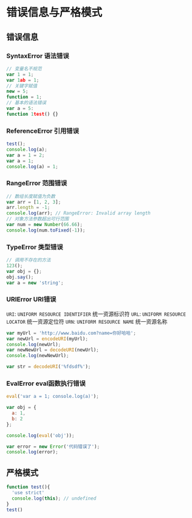 # 错误信息与严格模式

## 错误信息

### **SyntaxError 语法错误**

```js
// 变量名不规范
var 1 = 1;
var 1ab = 1;
// 关键字赋值
new = 5;
function = 1;
// 基本的语法错误
var a = 5:
function 1test() {}
```



### **ReferenceError 引用错误**

```js
test();
console.log(a);
var a = 1 = 2;
var a = 1;
console.log(a) = 1;
```



### **RangeError 范围错误**

```js
// 数组长度赋值为负数
var arr = [1, 2, 3];
arr.length = -1;
console.log(arr); // RangeError: Invalid array length
// 对象方法参数超出可行范围
var num = new Number(66.66);
console.log(num.toFixed(-1));
```



###  **TypeError 类型错误**

```js
// 调用不存在的方法
123();
var obj = {};
obj.say();
var a = new 'string';
```



###  **URIError URI错误**

`URI`: `UNIFORM RESOURCE IDENTIFIER`    统一资源标识符
`URL`: `UNIFORM RESOURCE LOCATOR`    统一资源定位符
`URN`: `UNIFORM RESOURCE NAME`      统一资源名称

```js
var myUrl = 'http://www.baidu.com?name=你好哈哈';
var newUrl = encodeURI(myUrl);
console.log(newUrl);
var newNewUrl = decodeURI(newUrl);
console.log(newNewUrl);

var str = decodeURI('%fdsdf%');
```



### EvalError eval函数执行错误

```js
eval('var a = 1; console.log(a)');

var obj = {
  a: 1,
  b: 2
};

console.log(eval('obj'));

var error = new Error('代码错误了');
console.log(error);
```



## 严格模式

```js
function test(){
  'use strict'
  console.log(this); // undefined
}
test()
```

